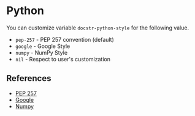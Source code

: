 # Python

You can customize variable `docstr-python-style` for the following value.

* `pep-257` - PEP 257 convention (default)
* `google` - Google Style
* `numpy` - NumPy Style
* `nil` - Respect to user's customization

## References

* [PEP 257](https://www.python.org/dev/peps/pep-0257/)
* [Google](https://google.github.io/styleguide/pyguide.html)
* [Numpy](https://numpydoc.readthedocs.io/en/latest/format.html)
